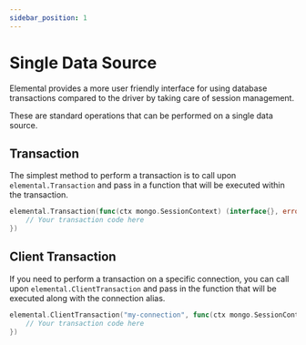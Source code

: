```yaml
---
sidebar_position: 1
---
```


# Single Data Source

Elemental provides a more user friendly interface for using database transactions compared to the driver by taking care of session management. 

These are standard operations that can be performed on a single data source.

## Transaction

The simplest method to perform a transaction is to call upon `elemental.Transaction` and pass in a function that will be executed within the transaction.

```go
elemental.Transaction(func(ctx mongo.SessionContext) (interface{}, error) {
    // Your transaction code here
})
```

## Client Transaction

If you need to perform a transaction on a specific connection, you can call upon `elemental.ClientTransaction` and pass in the function that will be executed along with the connection alias.

```go
elemental.ClientTransaction("my-connection", func(ctx mongo.SessionContext) (interface{}, error) {
    // Your transaction code here
})
```
